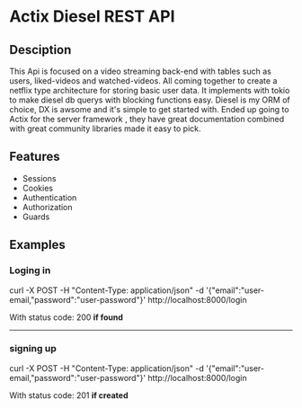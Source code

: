 # Actix Diesel REST API

## Desciption

This Api is focused on a video streaming back-end with tables such as users, liked-videos and watched-videos.
All coming together to create a netflix type architecture for storing basic user data.
It implements with tokio to make diesel db querys with blocking functions easy. Diesel is my ORM of
choice, DX is awsome and it's simple to get started with. Ended up going to Actix for the server framework
, they have great documentation combined with great community libraries made it easy to pick.

## Features

- Sessions
- Cookies
- Authentication
- Authorization
- Guards

## Examples

### Loging in

curl -X POST -H "Content-Type: application/json" -d '{"email":"user-email,"password":"user-password"}' http://localhost:8000/login

With status code: 200 **if found**

---

### signing up

curl -X POST -H "Content-Type: application/json" -d '{"email":"user-email,"password":"user-password"}' http://localhost:8000/login

With status code: 201 **if created**
